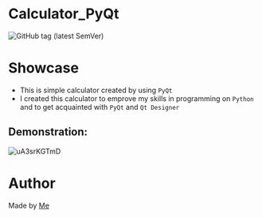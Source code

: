 # Calculator_PyQt
![GitHub tag (latest SemVer)](https://img.shields.io/github/v/tag/Tooloom/Calculator_PyQt?color=lime&label=version&logo=1.0&logoColor=green&style=flat-square)
# Showcase
- This is simple calculator created by using `PyQt`
- I created this calculator to emprove my skills in programming on `Python` and to get acquainted with `PyQt` and `Qt Designer`
## Demonstration:
![uA3srKGTmD](https://user-images.githubusercontent.com/57460354/124794207-726fa400-df57-11eb-9a29-bfc5d13a6a78.gif)
# Author
Made by [Me](https://github.com/Tooloom)<br>
